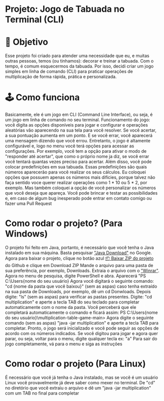 # Projeto: Jogo de Tabuada no Terminal (CLI)

# 🎯 Objetivo
Esse projeto foi criado para atender uma necessidade que eu, e muitas outras pessoas, temos (ou tinhamos): decorar e treinar a tabuada.
Com o tempo, é comum esquecermos da tabuada. Por isso, decidi criar um jogo simples em linha de comando (CLI) para praticar operações de multiplicação de forma rápida, prática e personalizada.

# 🕹️ Como funciona

Basicamente, ele é um jogo em CLI (Command Line Interface), ou seja, é um jogo em linha de comando no seu terminal.
Funcionamento do jogo: você digita as opções disponíveis para jogar e configurar e operações aleatórias vão aparecendo na sua tela para você resolver.
Se você acertar, a sua pontuação aumenta em um ponto.
E se você errar, você aparecerá uma mensagem dizendo que você errou.
Entretanto, o jogo é altamente configurável e, logo no menu você terá opções para acessar as configurações.
Por exemplo, você tem a opção para ativar o modo de "responder até acertar", que como o próprio nome ja diz, se você errar você tentará quantas vezes preciso para acertar.
Além disso, você pode colocar predefinições em sua tabuada. Essas predefinições são quais números aparecerão para você realizar os seus cálculos.
Eu coloquei opções que possuem apenas os números mais difícies, porque talvez não faça sentido voce querer realizar operações como 1 * 10 ou 5 * 2, por exemplo.
Mas também coloquei a opção de você personalizar os números que você deseja que apareça.
Você pode brincar e testar as possibilidades e, em caso de algum bug inesperado pode entrar em contato comigo ou fazer uma Pull Request

# Como rodar o projeto? (Para Windows)
O projeto foi feito em Java, portanto, é necessário que você tenha o Java instalado em sua máquina. Basta pesquisar <a href="https://www.java.com/pt-BR/download/?locale=pt_BR" target="_blank">"Java Download"</a> no Google.
Agora para baixar o projeto, clique no botão azul [📦 Baixar ZIP do projeto](https://github.com/devcarlosdaniel0/multiplication-table-game/archive/refs/heads/main.zip) do Github e clique em Download ZIP
Mande o arquivo para uma pasta de sua preferência, por exemplo, Downloads.
Extraia o arquivo com o <a href="https://www.win-rar.com/predownload.html?&L=9" target="_blank">"Winrar"</a>.
Agora no menu de pesquisa, digite PowerShell e abra.
Aparecerá "PS C:\Users\{nome do seu usuário}
Agora você digitará o seguinte comando: "cd {nome da pasta que você baixou}" (sem as aspas) caso tenha extraído na sua pasta de Downloads, por exemplo, dê um cd Donwloads.
Depois digite: "ls" (sem as aspas) para verificar as pastas presentes.
Digite: "cd multiplication" e aperte a tecla TAB do seu teclado para completar automaticamente com o nome da pasta.
Você perceberá que ele completará automaticamente o comando e ficará assim: PS C:\Users\{nome do seu usuário}\multiplication-table-game-main>
Agora digite o seguinte comando (sem as aspas) "java -jar multiplication" e aperte a tecla TAB para completar.
Pronto, o jogo será inicializado e você pode seguir as opções de acordo com os números indicados.
Se você digitou para jogar e agora quer parar, ou seja, voltar para o menu, digite qualquer tecla ex: "a"
Para sair do jogo completamente, vá para o menu e siga as instruções

# Como rodar o projeto (Para Linux)
É necessário que você já tenha o Java instalado, mas se você é um usuário Linux você provavelmente já deve saber como mexer no terminal.
De "cd" no diretório que você extraiu o arquivo e dê um "java -jar multiplication" com um TAB no final para completar

